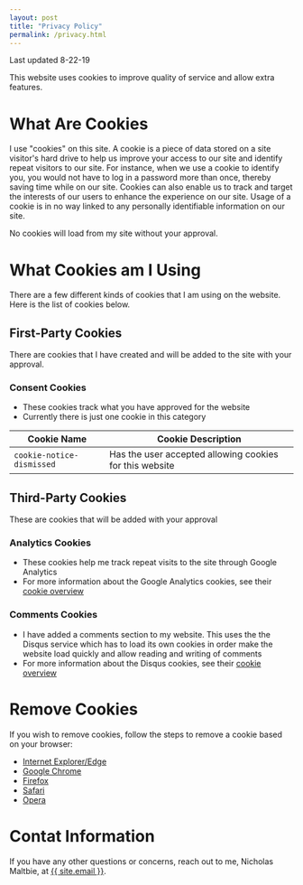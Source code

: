 ```yaml
---
layout: post
title: "Privacy Policy"
permalink: /privacy.html
---
```


Last updated 8-22-19

This website uses cookies to improve quality of service and allow extra features.

# What Are Cookies

I use "cookies" on this site. A cookie is a piece of data stored on a site visitor's hard drive to help us improve your access to our site and identify repeat visitors to our site. For instance, when we use a cookie to identify you, you would not have to log in a password more than once, thereby saving time while on our site. Cookies can also enable us to track and target the interests of our users to enhance the experience on our site. Usage of a cookie is in no way linked to any personally identifiable information on our site.

No cookies will load from my site without your approval.

# What Cookies am I Using

There are a few different kinds of cookies that I am using on the website. Here is the list of cookies below.

## First-Party Cookies
There are cookies that I have created and will be added to the site with your approval.

### Consent Cookies
* These cookies track what you have approved for the website
* Currently there is just one cookie in this category

| Cookie Name | Cookie Description |
|-|-|
| `cookie-notice-dismissed` | Has the user accepted allowing cookies for this website |

## Third-Party Cookies
These are cookies that will be added with your approval

### Analytics Cookies
* These cookies help me track repeat visits to the site through Google Analytics
* For more information about the Google Analytics cookies, see their <a class="decorated_link" href="https://developers.google.com/analytics/devguides/collection/analyticsjs/cookie-usage">cookie overview</a>

### Comments Cookies
* I have added a comments section to my website. This uses the the Disqus service which has to load its own cookies in order make the
website load quickly and allow reading and writing of comments
* For more information about the Disqus cookies, see their <a class="decorated_link" href="https://help.disqus.com/en/articles/1717155-use-of-cookies">cookie overview</a>

# Remove Cookies

If you wish to remove cookies, follow the steps to remove a cookie based on your browser:

- [Internet Explorer/Edge](https://support.microsoft.com/en-us/help/260971/description-of-cookies)
- [Google Chrome](https://support.google.com/accounts/answer/32050?co=GENIE.Platform%3DDesktop&hl=en)
- [Firefox](https://support.mozilla.org/en-US/kb/clear-cookies-and-site-data-firefox)
- [Safari](https://support.apple.com/guide/safari/manage-cookies-and-website-data-sfri11471/mac)
- [Opera](https://kb.wisc.edu/page.php?id=12381)

# Contat Information

If you have any other questions or concerns, reach out to me, Nicholas Maltbie, at <a class="u-email" href="mailto:{{ site.email }}">{{ site.email }}</a>.
